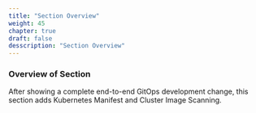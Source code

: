 ```yaml
---
title: "Section Overview"
weight: 45
chapter: true
draft: false
desscription: "Section Overview"
---
```


### Overview of Section

After showing a complete end-to-end GitOps development change, this section adds Kubernetes Manifest and Cluster Image Scanning.


